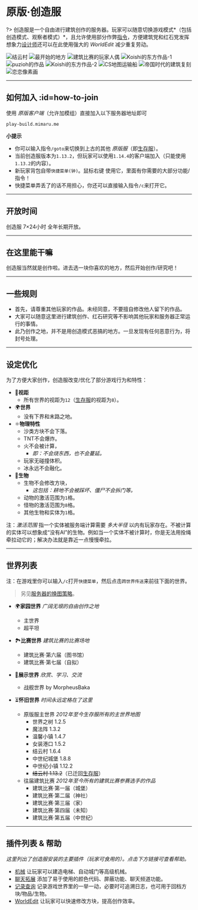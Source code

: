 # 原版·创造服

?> 创造服是一个自由进行建筑创作的服务器。玩家可以随意切换游戏模式*（包括创造模式、观察者模式）*，且允许使用部分作弊[指令](/welcome/commands.md)，方便建筑党和红石党发挥想象力[设计师](/welcome/groups.md#designer)还可以在此使用强大的 *WorldEdit* 减少重复劳动。

![结云村](../assets/images/build/build-1.jpg ':size=250')
![最开始的地方](../assets/images/build/build-2.jpg ':size=250')
![建筑比赛的玩家人偶](../assets/images/build/build-3.jpg ':size=250')
![Koishi的东方作品-1](../assets/images/build/build-4.jpg ':size=250')
![puzioh的作品](../assets/images/build/build-5.jpg ':size=250')
![Koishi的东方作品-2](../assets/images/build/build-6.jpg ':size=250')
![CS地图运输船](../assets/images/build/build-7.jpg ':size=250')
![帝国时代的建筑复刻](../assets/images/build/build-8.jpg ':size=250')
![恋恋像素画](../assets/images/build/build-9.jpg ':size=250')

----

## 如何加入 :id=how-to-join

使用 *原版客户端*（允许加模组）直接加入以下服务器地址即可

    play-build.mimaru.me

**小提示**

- 你可以输入指令`/goto`来切换到上古的其他 *原版服*（即[生存服](/mc-servers/survival.md)）。
- 当前创造服版本为`1.13.2`，但玩家可以使用`1.14.4`的客户端加入（只能使用`1.13.2`的内容）。
- 新玩家背包自带`快捷菜单(钟)`。<kbd>鼠标右键</kbd> 使用它，里面有你需要的大部分功能/指令！
- 快捷菜单弄丢了的话不用担心，你还可以直接输入指令`/c`来打开它。

----

## 开放时间

创造服 7×24小时 全年长期开放。

----

## 在这里能干嘛

创造服当然就是创作啦。进去选一块你喜欢的地方，然后开始创作/研究吧！

----

## 一些规则

- 首先，请尊重其他玩家的作品。未经同意，不要擅自修改他人留下的作品。
- 大家可以随意这里进行建筑创作、红石研究等不影响其他玩家和服务器正常运行的事情。
- 此乃创作之地，并不是用创造模式恶搞的地方。一旦发现有任何恶意行为，将封号处理。

----

## 设定优化

为了方便大家创作，创造服改变/优化了部分游戏行为和特性：

- 👀**视距**
  - 所有世界的视距为`12`（[生存服](#survival)的视距为`8`）。
- 🌍**世界**
  - 没有下界和末路之地。
- ⚛️**物理特性**
  - 沙类方块不会下落。
  - TNT不会爆炸。
  - 火不会被计算，
    - *即：不会烧东西，也不会蔓延。*
  - 玩家无碰撞体积。
  - 冰永远不会融化。
- 🐒**生物**
  - 生物不会修改方块，
    - *这包括：耕地不会被踩坏、僵尸不会拆门等。*
  - 动物的激活范围为`1`格。
  - 怪物的激活范围为`8`格。
  - 其他生物和实体为`1`格。

注：*激活范围* 指一个实体被服务端计算需要 *多大半径* 以内有玩家存在。不被计算的实体可以想象成“没有AI”的生物。例如当一个实体不被计算时，你是无法用拴绳牵拉动它的；解决办法就是靠近一点慢慢牵拉。

----

## 世界列表

注：在游戏里你可以输入`/c`打开`快捷菜单`，然后点击`跨世界传送`来前往下面的世界。

> 另见[服务器的换图策略](/welcome/faq.md#save-policy)。

- 🌍**家园世界** *广阔无垠的自由创作之地*
  - 主世界
  - 超平坦

- 🏞**比赛世界** *建筑比赛的比赛场地*
  - 建筑比赛·第六届（图书馆）
  - 建筑比赛·第七届（自拟）

- 🌟**展示世界** *欣赏、学习、交流*
  - 战舰世界 by MorpheusBaka

- ⏳**怀旧世界** *时间永远定格在了这里*
  - 原版服主世界 *2012年至今生存服所有的主世界地图*
    - 世界之树 1.2.5
    - 魔法阵 1.3.2
    - 温馨小镇 1.4.7
    - 女装港口 1.5.2
    - 结云村 1.6.4
    - 中世纪城堡 1.8.8
    - 中世纪小镇 1.12.2
    - ~~结云村 1.13.2~~（已迁回[生存服](/mc-servers/survival.md)）
  - 往届建筑比赛 *2012年至今所有的建筑比赛参赛选手的作品*
    - 建筑比赛·第一届（城堡）
    - 建筑比赛·第二届（神社）
    - 建筑比赛·第三届（家）
    - 建筑比赛·第四届（未知）
    - 建筑比赛·第五届（中世纪）

----

## 插件列表 & 帮助

*这里列出了创造服安装的主要插件（玩家可食用的）。点击下方链接可查看帮助。*

- [机械](/plugins/craftbook.md) 让玩家可以建造电梯、自动城门等高级机械。
- [聊天拓展](/plugins/chatutil.md) 添加了易于使用的颜色代码、屏蔽功能、聊天频道功能。
- [记录查询](/plugins/logblock.md) 记录游戏世界里的一举一动，必要时可追溯日志，也可用于回档方块/物品/生物。
- [WorldEdit](http://mineplugin.org/WorldEdit) 让玩家可以快速修改方块，提高创作效率。

[the_overworld]: https://minecraft-zh.gamepedia.com/%E4%B8%BB%E4%B8%96%E7%95%8C
[the_nether]: https://minecraft-zh.gamepedia.com/%E4%B8%8B%E7%95%8C
[the_end]: https://minecraft-zh.gamepedia.com/%E6%9C%AB%E8%B7%AF%E4%B9%8B%E5%9C%B0
[superflat]: https://minecraft-zh.gamepedia.com/%E8%B6%85%E5%B9%B3%E5%9D%A6%E4%B8%96%E7%95%8C
[bbs]: http://bbs.mimaru.me/
